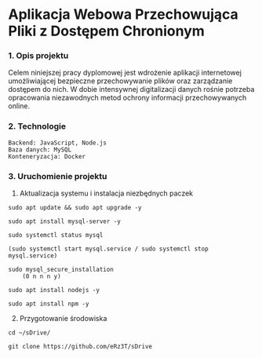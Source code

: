 # Aplikacja Webowa Przechowująca Pliki z Dostępem Chronionym

### 1. Opis projektu

Celem niniejszej pracy dyplomowej jest  wdrożenie aplikacji internetowej umożliwiającej bezpieczne przechowywanie plików oraz zarządzanie dostępem do nich. W dobie intensywnej digitalizacji danych rośnie potrzeba opracowania niezawodnych metod ochrony informacji przechowywanych online.

### 2. Technologie
    Backend: JavaScript, Node.js
    Baza danych: MySQL
    Konteneryzacja: Docker

### 3. Uruchomienie projektu

1. Aktualizacja systemu i instalacja niezbędnych paczek

```
sudo apt update && sudo apt upgrade -y

sudo apt install mysql-server -y

sudo systemctl status mysql

(sudo systemctl start mysql.service / sudo systemctl stop mysql.service)

sudo mysql_secure_installation
	(0 n n n y)

sudo apt install nodejs -y

sudo apt install npm -y

```

2. Przygotowanie środowiska

```
cd ~/sDrive/

git clone https://github.com/eRz3T/sDrive

```


